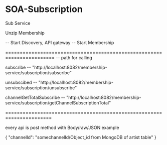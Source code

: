 # SOA-Subscription
Sub Service

Unzip Membership

-- Start Discovery, API gateway
-- Start Membership

=======================================================================
-- path for calling 

  subscribe -- "http://localhost:8082/membership-service/subscription/subscribe"

  unsubscibed -- "http://localhost:8082/membership-service/subscription/unsubscribe"

  channelGetTotalSubscribe -- "http://localhost:8082/membership-service/subscription/getChannelSubscriptionTotal"

======================================================================


every api is post method with Body/raw/JSON example

{
  "channelId": "somechannelId/Object_id from MongoDB of artist table"
}

